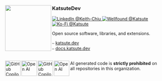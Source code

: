 <div>
    <a href="https://github.com/KatsuteDev">
        <img align="left" width="150" src="https://avatars.githubusercontent.com/u/87244777?v=4">
    </a>
    <h3>KatsuteDev</h3>
    <a href="https://www.linkedin.com/in/keith-chiu">
        <img alt="LinkedIn @Keith-Chiu" src="https://img.shields.io/static/v1?label=&message=LinkedIn&style=for-the-badge&logo=LinkedIn&color=0A66C2&logoColor=white">
    </a>
    <a href="https://wellfound.com/u/katsute">
        <img alt="Wellfound @Katsute" src="https://img.shields.io/static/v1?label=&message=Wellfound&style=for-the-badge&color=000000&logoColor=white&logo=wellfound">
    </a>
    <a href="https://ko-fi.com/katsute">
        <img alt="Ko-Fi @Katsute" src="https://img.shields.io/static/v1?label=&message=Ko-fi&style=for-the-badge&logo=KoFi&color=FF5E5B&logoColor=white">
    </a>
    <p>Open source software, libraries, and extensions.</p>
    ⎯ <a href="https://katsute.dev/">katsute.dev</a>
    <br>
    ⎯ <a href="https://docs.katsute.dev/">docs.katsute.dev</a>
</div>

<br>

<div>
    <img alt="GitHub Copilot" align="left" src="https://raw.githubusercontent.com/Katsute/Manager/main/assets/copilot-dark.png#gh-dark-mode-only" width="50">
    <img alt="Open AI" align="left" src="https://raw.githubusercontent.com/Katsute/Manager/main/assets/openai-dark.png#gh-dark-mode-only" width="50">
    <img alt="GitHub Copilot" align="left" src="https://raw.githubusercontent.com/Katsute/Manager/main/assets/copilot-light.png#gh-light-mode-only" width="50">
    <img alt="Open AI" align="left" src="https://raw.githubusercontent.com/Katsute/Manager/main/assets/openai-light.png#gh-light-mode-only" width="50">
    <p>AI generated code is <b>strictly prohibited</b> on all repositories in this organization.</p>
</div>